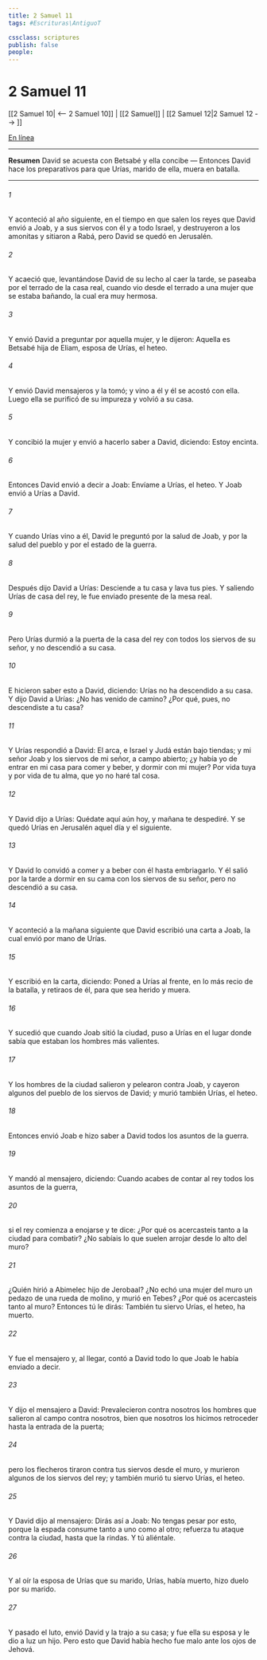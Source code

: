 ```yaml
---
title: 2 Samuel 11
tags: #Escrituras\AntiguoT

cssclass: scriptures
publish: false
people:
---
```


# 2 Samuel 11
[[2 Samuel 10| <-- 2 Samuel 10]] | [[2 Samuel]] | [[2 Samuel 12|2 Samuel 12 --> ]]

[En línea](https://churchofjesuschrist.org/study/scriptures/ot/2-sam/11?lang=spa)

---
__Resumen__
David se acuesta con Betsabé y ella concibe — Entonces David hace los preparativos para que Urías, marido de ella, muera en batalla.

---
###### 1 
Y aconteció al año siguiente, en el tiempo en que salen los reyes  que David envió a Joab, y a sus siervos con él y a todo Israel, y destruyeron a los amonitas y sitiaron a Rabá, pero David se quedó en Jerusalén.

###### 2 
Y acaeció que, levantándose David de su lecho al caer la tarde, se paseaba por el terrado de la casa real, cuando vio desde el terrado a una mujer que se estaba bañando, la cual era muy hermosa.

###### 3 
Y envió David a preguntar por aquella mujer, y le dijeron: Aquella es Betsabé hija de Eliam, esposa de Urías, el heteo.

###### 4 
Y envió David mensajeros y la tomó; y vino a él y él se acostó con ella. Luego ella se purificó de su impureza y volvió a su casa.

###### 5 
Y concibió la mujer y envió a hacerlo saber a David, diciendo: Estoy encinta.

###### 6 
Entonces David envió a decir a Joab: Envíame a Urías, el heteo. Y Joab envió a Urías a David.

###### 7 
Y cuando Urías vino a él, David le preguntó por la salud de Joab, y por la salud del pueblo y por el estado de la guerra.

###### 8 
Después dijo David a Urías: Desciende a tu casa y lava tus pies. Y saliendo Urías de casa del rey, le fue enviado presente de la mesa real.

###### 9 
Pero Urías durmió a la puerta de la casa del rey con todos los siervos de su señor, y no descendió a su casa.

###### 10 
E hicieron saber esto a David, diciendo: Urías no ha descendido a su casa. Y dijo David a Urías: ¿No has venido de camino? ¿Por qué, pues, no descendiste a tu casa?

###### 11 
Y Urías respondió a David: El arca, e Israel y Judá están bajo tiendas; y mi señor Joab y los siervos de mi señor, a campo abierto; ¿y había yo de entrar en mi casa para comer y beber, y dormir con mi mujer? Por vida tuya y por vida de tu alma, que yo no haré tal cosa.

###### 12 
Y David dijo a Urías: Quédate aquí aún hoy, y mañana te despediré. Y se quedó Urías en Jerusalén aquel día y el siguiente.

###### 13 
Y David lo convidó a comer y a beber con él hasta embriagarlo. Y él salió por la tarde a dormir en su cama con los siervos de su señor, pero no descendió a su casa.

###### 14 
Y aconteció a la mañana siguiente que David escribió una carta a Joab, la cual envió por mano de Urías.

###### 15 
Y escribió en la carta, diciendo: Poned a Urías al frente, en lo más recio de la batalla, y retiraos de él, para que sea herido y muera.

###### 16 
Y sucedió que cuando Joab sitió la ciudad, puso a Urías en el lugar donde sabía que estaban los hombres más valientes.

###### 17 
Y los hombres de la ciudad salieron y pelearon contra Joab, y cayeron algunos del pueblo de los siervos de David; y murió también Urías, el heteo.

###### 18 
Entonces envió Joab e hizo saber a David todos los asuntos de la guerra.

###### 19 
Y mandó al mensajero, diciendo: Cuando acabes de contar al rey todos los asuntos de la guerra,

###### 20 
si el rey comienza a enojarse y te dice: ¿Por qué os acercasteis tanto a la ciudad para combatir? ¿No sabíais lo que suelen arrojar desde lo alto del muro?

###### 21 
¿Quién hirió a Abimelec hijo de Jerobaal? ¿No echó una mujer del muro un pedazo de una rueda de molino, y murió en Tebes? ¿Por qué os acercasteis tanto al muro? Entonces tú le dirás: También tu siervo Urías, el heteo, ha muerto.

###### 22 
Y fue el mensajero y, al llegar, contó a David todo lo que Joab le había enviado a decir.

###### 23 
Y dijo el mensajero a David: Prevalecieron contra nosotros los hombres que salieron al campo contra nosotros, bien que nosotros los hicimos retroceder hasta la entrada de la puerta;

###### 24 
pero los flecheros tiraron contra tus siervos desde el muro, y murieron algunos de los siervos del rey; y también murió tu siervo Urías, el heteo.

###### 25 
Y David dijo al mensajero: Dirás así a Joab: No tengas pesar por esto, porque la espada consume tanto a uno como al otro; refuerza tu ataque contra la ciudad, hasta que la rindas. Y tú aliéntale.

###### 26 
Y al oír la esposa de Urías que su marido, Urías, había muerto, hizo duelo por su marido.

###### 27 
Y pasado el luto, envió David y la trajo a su casa; y fue ella su esposa y le dio a luz un hijo. Pero esto que David había hecho fue malo ante los ojos de Jehová.

